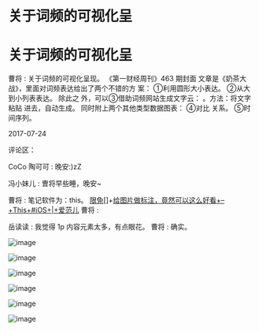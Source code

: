 # 关于词频的可视化呈

# 关于词频的可视化呈

曹将 : 关于词频的可视化呈现。 《第一财经周刊》463 期封面 文章是《奶茶大战》，里面对词频表达给出了两个不错的方 案： ①利用圆形大小表达。 ②从大到小列表表达。 除此之 外，可以③借助词频网站生成文字云： 。方法：将文字粘贴 进去，自动生成。 同时附上两个其他类型数据图表： ④对比 关系。 ⑤时间序列。

2017-07-24

评论区：

CoCo 陶可可 : 晚安:)zZ

冯小妹儿 : 曺将早些睡，晚安~

曹将 : 笔记软件为：this。 [限免](http://www.ifanr.com/app/667294/)[]+[给图片做标注，竟然可以这么好看](http://www.ifanr.com/app/667294/)[+–+This+#iOS+|+](http://www.ifanr.com/app/667294/)[爱范儿](http://www.ifanr.com/app/667294/) 曹将 :

岳读读 : 我觉得 1p 内容元素太多，有点眼花。 曹将 : 确实。

![image](img/Image_387.png)

![image](img/Image_388.png)

![image](img/Image_389.png)

![image](img/Image_390.png)

![image](img/Image_391.png)

![image](img/Image_392.png)